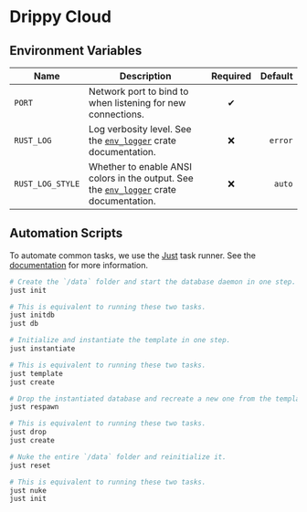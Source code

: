 # Drippy Cloud

## Environment Variables

**Name** | **Description** | **Required** | **Default**
-------- | --------------- | :----------: | ----------:
`PORT` | Network port to bind to when listening for new connections. | &#x2714; |
`RUST_LOG` | Log verbosity level. See the [`env_logger`] crate documentation. | &#x274c; | `error`
`RUST_LOG_STYLE` | Whether to enable ANSI colors in the output. See the [`env_logger`] crate documentation. | &#x274c; | `auto`

[`env_logger`]: https://docs.rs/env_logger/latest/env_logger/

## Automation Scripts

To automate common tasks, we use the [Just](https://just.systems/) task runner. See the [documentation](https://just.systems/man/en/chapter_1.html) for more information.

```bash
# Create the `/data` folder and start the database daemon in one step.
just init

# This is equivalent to running these two tasks.
just initdb
just db
```

```bash
# Initialize and instantiate the template in one step.
just instantiate

# This is equivalent to running these two tasks.
just template
just create
```

```bash
# Drop the instantiated database and recreate a new one from the template.
just respawn

# This is equivalent to running these two tasks.
just drop
just create
```

```bash
# Nuke the entire `/data` folder and reinitialize it.
just reset

# This is equivalent to running these two tasks.
just nuke
just init
```
